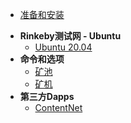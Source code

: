 <!-- docs/_sidebar.md -->

* [准备和安装](/zh-cn/GETSTARTED.md)
<!--- **HOP升级** 
  - [升级历史](/zh-cn/updates)-->
- **Rinkeby测试网 - Ubuntu** 
  - [Ubuntu 20.04](/zh-cn/ubuntu)
- **命令和选项**
  - [矿池](/zh-cn/pool-command-option)
  - [矿机](/zh-cn/miner-command-option)
- **第三方Dapps**
  - [ContentNet](/zh-cn/pirate-dapp)